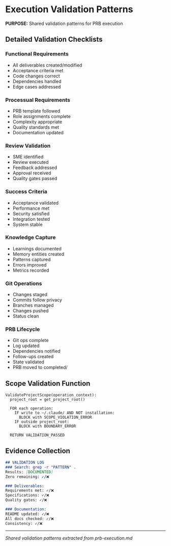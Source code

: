 # Execution Validation Patterns

**PURPOSE:** Shared validation patterns for PRB execution

## Detailed Validation Checklists

### Functional Requirements
- All deliverables created/modified
- Acceptance criteria met
- Code changes correct
- Dependencies handled
- Edge cases addressed

### Processual Requirements  
- PRB template followed
- Role assignments complete
- Complexity appropriate
- Quality standards met
- Documentation updated

### Review Validation
- SME identified
- Review executed
- Feedback addressed
- Approval received
- Quality gates passed

### Success Criteria
- Acceptance validated
- Performance met
- Security satisfied
- Integration tested
- System stable

### Knowledge Capture
- Learnings documented
- Memory entities created
- Patterns captured
- Errors improved
- Metrics recorded

### Git Operations
- Changes staged
- Commits follow privacy
- Branches managed
- Changes pushed
- Status clean

### PRB Lifecycle
- Git ops complete
- Log updated
- Dependencies notified
- Follow-ups created
- State validated
- PRB moved to completed/

## Scope Validation Function

```
ValidateProjectScope(operation_context):
  project_root = get_project_root()
  
  FOR each operation:
    IF write to ~/.claude/ AND NOT installation:
      BLOCK with SCOPE_VIOLATION_ERROR
    IF outside project_root:
      BLOCK with BOUNDARY_ERROR
  
  RETURN VALIDATION_PASSED
```

## Evidence Collection

```markdown
## VALIDATION LOG
### Search: grep -r "PATTERN" .
Results: [DOCUMENTED]
Zero remaining: ✓/❌

### Deliverables: 
Requirements met: ✓/❌
Specifications: ✓/❌
Quality gates: ✓/❌

### Documentation:
README updated: ✓/❌
All docs checked: ✓/❌
Consistency: ✓/❌
```

---
*Shared validation patterns extracted from prb-execution.md*